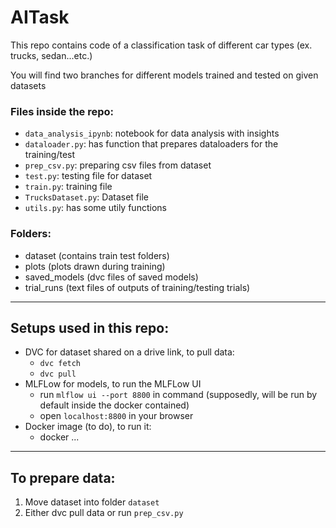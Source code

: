 # AITask
This repo contains code of a classification task of different car types (ex. trucks, sedan...etc.)

You will find two branches for different models trained and tested on given datasets

### Files inside the repo:
* ```data_analysis_ipynb```: notebook for data analysis with insights
* ```dataloader.py```: has function that prepares dataloaders for the training/test
* ```prep_csv.py```: preparing csv files from dataset
* ```test.py```: testing file for dataset
* ```train.py```: training file
* ```TrucksDataset.py```: Dataset file
* ```utils.py```: has some utily functions

### Folders:
* dataset (contains train test folders)
* plots (plots drawn during training)
* saved_models (dvc files of saved models)
* trial_runs (text files of outputs of training/testing trials)

---------------------------

## Setups used in this repo:
* DVC for dataset shared on a drive link, to pull data:
  * ```dvc fetch```
  * ```dvc pull```
* MLFLow for models, to run the MLFLow UI
  * run ```mlflow ui --port 8800``` in command (supposedly, will be run by default inside the docker contained)
  * open ```localhost:8800``` in your browser
* Docker image (to do), to run it:
  * docker ...

----------------------

## To prepare data:
1. Move dataset into folder ```dataset```
2. Either dvc pull data or run ```prep_csv.py```


